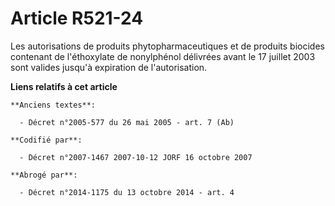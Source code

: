 # Article R521-24

Les autorisations de produits phytopharmaceutiques et de produits biocides contenant de l'éthoxylate de nonylphénol délivrées
avant le 17 juillet 2003 sont valides jusqu'à expiration de l'autorisation.

**Liens relatifs à cet article**

	**Anciens textes**:

	  - Décret n°2005-577 du 26 mai 2005 - art. 7 (Ab)

	**Codifié par**:

	  - Décret n°2007-1467 2007-10-12 JORF 16 octobre 2007

	**Abrogé par**:

	  - Décret n°2014-1175 du 13 octobre 2014 - art. 4
